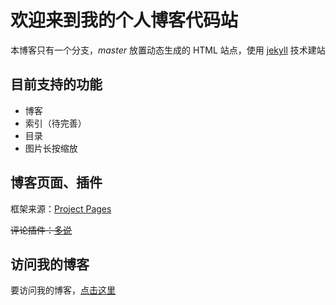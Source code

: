 欢迎来到我的个人博客代码站
=====================

本博客只有一个分支，_master_ 放置动态生成的 HTML 站点，使用 [jekyll](http://jekyllrb.com/) 技术建站

目前支持的功能
-----------
* 博客
* 索引（待完善）
* 目录
* 图片长按缩放

博客页面、插件
------

框架来源：[Project Pages](https://projectpages.github.io/)

~~评论插件：[多说](http://duoshuo.com/)~~

访问我的博客
----------
要访问我的博客，[点击这里](https://htge.github.io/)
